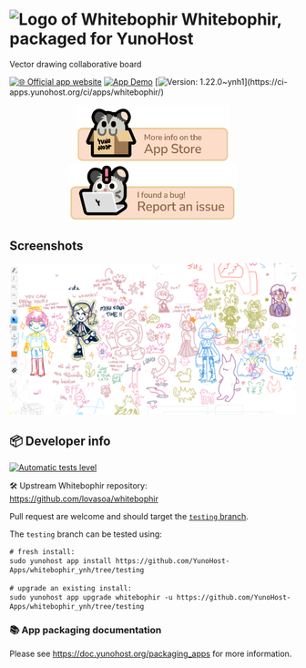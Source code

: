 <!--
N.B.: This README was automatically generated by <https://github.com/YunoHost/apps_tools/blob/main/readme_generator>
It shall NOT be edited by hand.
-->

<h1>
  <img src="https://raw.githubusercontent.com/YunoHost/apps/main/logos/whitebophir.png" width="32px" alt="Logo of Whitebophir">
  Whitebophir, packaged for YunoHost
</h1>

Vector drawing collaborative board

[![🌐 Official app website](https://img.shields.io/badge/Official_app_website-darkgreen?style=for-the-badge)](https://wbo.ophir.dev/)
[![App Demo](https://img.shields.io/badge/App_Demo-blue?style=for-the-badge)](wbo.ophir.dev)
[![Version: 1.22.0~ynh1](https://img.shields.io/badge/Version-1.22.0~ynh1-rgb(18,138,11)?style=for-the-badge)](https://ci-apps.yunohost.org/ci/apps/whitebophir/)

<div align="center">
<a href="https://apps.yunohost.org/app/whitebophir"><img height="100px" src="https://github.com/YunoHost/yunohost-artwork/raw/refs/heads/main/badges/neopossum-badges/badge_more_info_on_the_appstore.svg"/></a>
<a href="https://github.com/YunoHost-Apps/whitebophir_ynh/issues"><img height="100px" src="https://github.com/YunoHost/yunohost-artwork/raw/refs/heads/main/badges/neopossum-badges/badge_report_an_issue.svg"/></a>
</div>


## Screenshots
![Screenshot of Whitebophir](./doc/screenshots/screenshots.png)

## 📦 Developer info

[![Automatic tests level](https://apps.yunohost.org/badge/cilevel/whitebophir)](https://ci-apps.yunohost.org/ci/apps/whitebophir/)

🛠️ Upstream Whitebophir repository: <https://github.com/lovasoa/whitebophir>

Pull request are welcome and should target the [`testing` branch](https://github.com/YunoHost-Apps/whitebophir_ynh/tree/testing).

The `testing` branch can be tested using:
```
# fresh install:
sudo yunohost app install https://github.com/YunoHost-Apps/whitebophir_ynh/tree/testing

# upgrade an existing install:
sudo yunohost app upgrade whitebophir -u https://github.com/YunoHost-Apps/whitebophir_ynh/tree/testing
```

### 📚 App packaging documentation

Please see <https://doc.yunohost.org/packaging_apps> for more information.